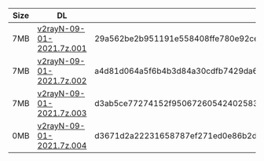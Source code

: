 |    Size   |     DL  | sha512sum |
|  ---  |  ---  |  ---  |
| 7MB | [v2rayN-09-01-2021.7z.001](https://cdn.jsdelivr.net/gh/googleians/v2rayN@main/v2rayN-09-01-2021.7z.001) | 29a562be2b951191e558408ffe780e92ce5ba3dba922af6c4cfccd1ad8a7626070e971532e8e4297e0ee69c7b7a64b3b603ec11bc8d55677bb022a2c9fefbeb1 |
| 7MB | [v2rayN-09-01-2021.7z.002](https://cdn.jsdelivr.net/gh/googleians/v2rayN@main/v2rayN-09-01-2021.7z.002) | a4d81d064a5f6b4b3d84a30cdfb7429da60462586bc973852c01d3d5dcc4a2599351dc806685f3d8d2c5b090a13674db87618d4fe5bfb08f65f4fc7a096010a0 |
| 7MB | [v2rayN-09-01-2021.7z.003](https://cdn.jsdelivr.net/gh/googleians/v2rayN@main/v2rayN-09-01-2021.7z.003) | d3ab5ce77274152f950672605424025835b276efaadb1c91fe2d07d4937bea917bf2f8acf2fad62a15c45ab6ef3cbcf5a7c18bca5da9e01cc928f3d949c28e68 |
| 0MB | [v2rayN-09-01-2021.7z.004](https://cdn.jsdelivr.net/gh/googleians/v2rayN@main/v2rayN-09-01-2021.7z.004) | d3671d2a22231658787ef271ed0e86b2d66ea87d7e41b253ab59fa2d8550aa329b5697f5ac3b5b25165462ca482aa0deb3064beb191d568f87e5094fd1fa4efe |

